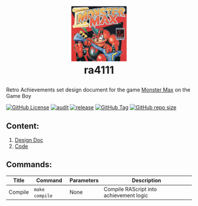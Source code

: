 # <p align="center"><img src="assets/monstermax.jpeg" width="150" /><br>ra4111
Retro Achievements set design document for the game [Monster Max](https://retroachievements.org/game/4111) on the Game Boy

[![GitHub License](https://img.shields.io/github/license/joshraphael/ra4111)](https://github.com/joshraphael/ra4111/blob/main/LICENSE)
[![audit](https://github.com/joshraphael/ra4111/actions/workflows/audit.yaml/badge.svg)](https://github.com/joshraphael/ra4111/actions/workflows/audit.yaml)
[![release](https://github.com/joshraphael/ra4111/actions/workflows/release.yaml/badge.svg)](https://github.com/joshraphael/ra4111/actions/workflows/release.yaml)
[![GitHub Tag](https://img.shields.io/github/v/tag/joshraphael/ra4111)](https://github.com/joshraphael/ra4111/tags)
[![GitHub repo size](https://img.shields.io/github/repo-size/joshraphael/ra4111)](https://github.com/joshraphael/ra4111/archive/main.zip)

## Content:

1. [Design Doc](DESIGN.md)
1. [Code](4111.rascript)

## Commands:

|Title|Command|Parameters|Description|
|-|-|-|-|
|Compile|`make compile`|None|Compile RAScript into achievement logic|